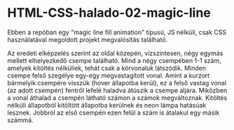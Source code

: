 # HTML-CSS-halado-02-magic-line
Ebben a repóban egy "magic line fill animation" típusú, JS nélküli, csak CSS használatával megoldott projekt megvalósítás található.

Az eredeti elképzelés szerint az oldal közepén, vízszintesen, négy egymás mellett elhelyezkedő csempe található. Mind a négy csempében 1-1 szám, amelyek kitöltés nélküliek, tehát csak a körvonaluk látszódik. Minden csempe felső szegélye egy-egy megvastagított vonal. Amint a kurzort bármelyik csempére visszük (hover állapotba kerül), ez a felső vastag vonal (az adott csempén) fentről lefelé haladva átúszik a csempe aljára. Miközben a vonal áthalad a csempén látható számon a számok megváltoznak. Kitöltés nélküli állapotból kitöltött állapotba kerülnek és neon lámpa hatásúak lesznek. Jobbról az első csempén ezen felül a szám is átalakul egy másik számmá.
